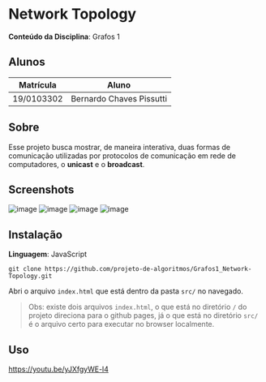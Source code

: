 # Network Topology

**Conteúdo da Disciplina**: Grafos 1<br>

## Alunos
|Matrícula | Aluno |
| -- | -- |
| 19/0103302  |  Bernardo Chaves Pissutti |

## Sobre 
Esse projeto busca mostrar, de maneira interativa, duas formas de comunicação utilizadas por protocolos de comunicação em rede de computadores, o **unicast** e o **broadcast**.
## Screenshots
![image](https://github.com/projeto-de-algoritmos/Grafos1_Network-Topology/assets/57421498/d18168da-af8e-47c0-83d2-2cb46ad7328d)
![image](https://github.com/projeto-de-algoritmos/Grafos1_Network-Topology/assets/57421498/2859039d-ce21-4ca7-b78d-d576d8658d58)
![image](https://github.com/projeto-de-algoritmos/Grafos1_Network-Topology/assets/57421498/276907b6-1953-4559-936c-3791c44cea6f)
![image](https://github.com/projeto-de-algoritmos/Grafos1_Network-Topology/assets/57421498/663f6790-00a4-4861-8242-2346467237a7)


## Instalação 
**Linguagem**: JavaScript<br>

`
git clone https://github.com/projeto-de-algoritmos/Grafos1_Network-Topology.git
`

Abri o arquivo `index.html` que está dentro da pasta `src/` no navegado.

> Obs: existe dois arquivos `index.html`, o que está no diretório `/` do projeto direciona para o github pages, já o que está no diretório `src/` é o arquivo certo para executar no browser localmente. 

## Uso 

https://youtu.be/yJXfgyWE-l4



